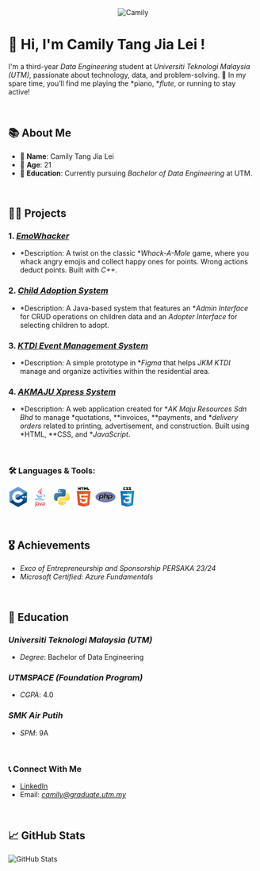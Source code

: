 <div align="center">
  <img src="" alt="Camily" width="310px">
</div>

# 👋 Hi, I'm Camily Tang Jia Lei !

I'm a third-year *Data Engineering* student at *Universiti Teknologi Malaysia (UTM)*, passionate about technology, data, and problem-solving. 
🚀  In my spare time, you’ll find me playing the *piano, **flute*, or running to stay active!

<br>

## 📚 About Me
- 💬 **Name**: Camily Tang Jia Lei
- 🎂 **Age**: 21
- 🌱 **Education**: Currently pursuing *Bachelor of Data Engineering* at UTM.

<br>

## 👨‍💻 Projects

### 1. [*EmoWhacker*](https://youtu.be/Oc-6aL7f7Co)
- *Description: A twist on the classic **Whack-A-Mole* game, where you whack angry emojis and collect happy ones for points. Wrong actions deduct points. Built with *C++*.

### 2. [*Child Adoption System*](#)
- *Description: A Java-based system that features an **Admin Interface* for CRUD operations on children data and an *Adopter Interface* for selecting children to adopt.

### 3. [*KTDI Event Management System*](#)
- *Description: A simple prototype in **Figma* that helps *JKM KTDI* manage and organize activities within the residential area.

### 4. [*AKMAJU Xpress System*](https://www.akmajuxpress.com) 
- *Description: A web application created for **AK Maju Resources Sdn Bhd* to manage *quotations, **invoices, **payments, and **delivery orders* related to printing, advertisement, and construction. Built using *HTML, **CSS, and **JavaScript*.

<br> 

### 🛠️ Languages & Tools:
<img src="https://raw.githubusercontent.com/devicons/devicon/master/icons/cplusplus/cplusplus-original.svg" alt="C++" width="40" height="40"> <img src="https://raw.githubusercontent.com/devicons/devicon/master/icons/java/java-original-wordmark.svg" alt="Java" width="40" height="40"> <img src="https://raw.githubusercontent.com/devicons/devicon/master/icons/python/python-original.svg" alt="Python" width="40" height="40"> <img src="https://raw.githubusercontent.com/devicons/devicon/master/icons/html5/html5-original-wordmark.svg" alt="HTML" width="40" height="40"> <img src="https://raw.githubusercontent.com/devicons/devicon/master/icons/php/php-original.svg" alt="PHP" width="40" height="40"> <img src="https://raw.githubusercontent.com/devicons/devicon/master/icons/css3/css3-original-wordmark.svg" alt="CSS" width="40" height="40">


<br>

## 🎖️ Achievements
- *Exco of Entrepreneurship and Sponsorship PERSAKA 23/24*
- *Microsoft Certified: Azure Fundamentals*

<br>

## 🏫 Education

### *Universiti Teknologi Malaysia (UTM)*  
- *Degree*: Bachelor of Data Engineering  

### *UTMSPACE (Foundation Program)*  
- *CGPA*: 4.0

### *SMK Air Putih*  
- *SPM*: 9A

<br>

### 📞 Connect With Me
- [LinkedIn](https://www.linkedin.com/in/camily-tang)  
- Email: *[camily@graduate.utm.my](mailto:camily@graduate.utm.my)*

<br>

## 📈 GitHub Stats
![GitHub Stats](https://github-readme-stats.vercel.app/api?username=camilytang&show_icons=true&locale=en)
